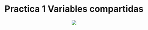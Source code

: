 <h1 align='center'> Practica 1 Variables compartidas </h1>
<div align='center'><img src='https://media.giphy.com/media/3ohhwvKzWlGcyDXd1S/giphy.gif'></div>


